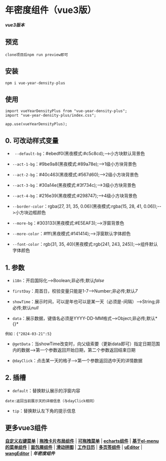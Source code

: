 # 年密度组件（vue3版）
***vue3版本***


## 预览
	clone项目后npm run preview即可


## 安装
	npm i vue-year-density-plus


## 使用
	import vueYearDensityPlus from "vue-year-density-plus";
	import "vue-year-density-plus/index.css";
	
	app.use(vueYearDensityPlus);


## 0. 可改动样式变量
* ` --default-bg`：#ebedf0(黑夜模式:#c5c8cd);-->小方块默认背景色

* `--act-1-bg`：#9be9a8(黑夜模式:#89a78e);-->1级小方块背景色

* `--act-2-bg`：#40c463(黑夜模式:#567d60);-->2级小方块背景色

* `--act-3-bg`：#30a14e(黑夜模式:#3f734c);-->3级小方块背景色

* `--act-4-bg`：#216e39(黑夜模式:#298747);-->4级小方块背景色

* `--border-color`：rgba(27, 31, 35, 0.06)(黑夜模式:rgba(15, 28, 41, 0.06));-->小方块边框颜色

* `--more-bg`：#303133(黑夜模式:#E5EAF3);-->浮窗背景色

* `--more-color`：#fff(黑夜模式:#141414);-->浮窗默认字体颜色

* `--font-color`：rgb(31, 35, 40)(黑夜模式:rgb(241, 243, 245));-->组件默认字体颜色


## 1. 参数
* `i18n`：开启国际化-->Boolean;非必传;默认*false*

* `firstDay`：周首日，校验变量只能是1-7-->Number;非必传;默认*7*

* `showTime`：展示时间，可以是年也可以是某一天（必须是-间隔）-->String;非必传;默认*null*

* `data`：展示数据，键值名必须是YYYY-DD-MM格式-->Object;非必传;默认*{}*
>
	例如：{"2024-03-21":5}
>

* `@getData`：当showTime改变时，向父级索要（更新data即可）指定日期范围内的数据-->第一个参数返回开始日期，第二个参数返回结束日期

* `@dayClick`：点击某一天的格子-->第一个参数返回选中天的详情数据


## 2. 插槽
* `default`：替换默认展示的浮窗内容
>
	date:返回当前展示天的详细信息（与dayClick相同）
>

* `tip`：替换默认左下角的提示信息


## 更多vue3组件
[**自定义右键菜单**](https://github.com/QuietHear/vue-diy-rightmenu-plus '右键新窗口浏览') | [**拖拽卡片布局组件**](https://github.com/QuietHear/vue-drag-component-plus '右键新窗口浏览') | [**可拖拽菜单**](https://github.com/QuietHear/vue-drag-menu-plus '右键新窗口浏览') | [**echarts组件**](https://github.com/QuietHear/vue-echarts-block-plus '右键新窗口浏览') | [**基于el-menu的菜单组件**](https://github.com/QuietHear/vue-ele-nav-plus '右键新窗口浏览') | [**面包屑组件**](https://github.com/QuietHear/vue-permission-breads-plus '右键新窗口浏览') | [**滑动拼图**](https://github.com/QuietHear/vue-puzzle-slider-plus '右键新窗口浏览') | [**工作日历**](https://github.com/QuietHear/vue-shop-calendar-plus '右键新窗口浏览') | [**多页签组件**](https://github.com/QuietHear/vue-tabs-plus '右键新窗口浏览') | [**uEditor**](https://github.com/QuietHear/vue-ueditor-block-plus '右键新窗口浏览') | [**wangEditor**](https://github.com/QuietHear/vue-wangEditor-block-plus '右键新窗口浏览') | ***年密度组件***